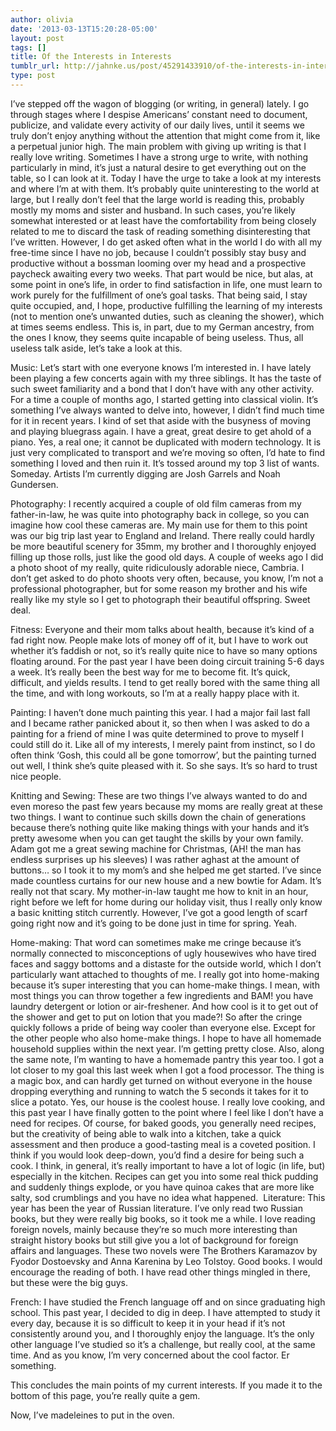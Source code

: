 ```yaml
---
author: olivia
date: '2013-03-13T15:20:28-05:00'
layout: post
tags: []
title: Of the Interests in Interests
tumblr_url: http://jahnke.us/post/45291433910/of-the-interests-in-interests
type: post
---
```


I’ve stepped off the wagon of blogging (or writing, in general) lately. I go through stages where I despise Americans’ constant need to document, publicize, and validate every activity of our daily lives, until it seems we truly don’t enjoy anything without the attention that might come from it, like a perpetual junior high. The main problem with giving up writing is that I really love writing. Sometimes I have a strong urge to write, with nothing particularly in mind, it’s just a natural desire to get everything out on the table, so I can look at it. Today I have the urge to take a look at my interests and where I’m at with them. It’s probably quite uninteresting to the world at large, but I really don’t feel that the large world is reading this, probably mostly my moms and sister and husband. In such cases, you’re likely somewhat interested or at least have the comfortability from being closely related to me to discard the task of reading something disinteresting that I’ve written. However, I do get asked often what in the world I do with all my free-time since I have no job, because I couldn’t possibly stay busy and productive without a bossman looming over my head and a prospective paycheck awaiting every two weeks. That part would be nice, but alas, at some point in one’s life, in order to find satisfaction in life, one must learn to work purely for the fulfillment of one’s goal tasks. That being said, I stay quite occupied, and, I hope, productive fulfilling the learning of my interests (not to mention one’s unwanted duties, such as cleaning the shower), which at times seems endless. This is, in part, due to my German ancestry, from the ones I know, they seems quite incapable of being useless. Thus, all useless talk aside, let’s take a look at this.

Music: Let’s start with one everyone knows I’m interested in. I have lately been playing a few concerts again with my three siblings. It has the taste of such sweet familiarity and a bond that I don’t have with any other activity. For a time a couple of months ago, I started getting into classical violin. It’s something I’ve always wanted to delve into, however, I didn’t find much time for it in recent years. I kind of set that aside with the busyness of moving and playing bluegrass again. I have a great, great desire to get ahold of a piano. Yes, a real one; it cannot be duplicated with modern technology. It is just very complicated to transport and we’re moving so often, I’d hate to find something I loved and then ruin it. It’s tossed around my top 3 list of wants. Someday. Artists I’m currently digging are Josh Garrels and Noah Gundersen. 

Photography: I recently acquired a couple of old film cameras from my father-in-law, he was quite into photography back in college, so you can imagine how cool these cameras are. My main use for them to this point was our big trip last year to England and Ireland. There really could hardly be more beautiful scenery for 35mm, my brother and I thoroughly enjoyed filling up those rolls, just like the good old days. A couple of weeks ago I did a photo shoot of my really, quite ridiculously adorable niece, Cambria. I don’t get asked to do photo shoots very often, because, you know, I’m not a professional photographer, but for some reason my brother and his wife really like my style so I get to photograph their beautiful offspring. Sweet deal.

Fitness: Everyone and their mom talks about health, because it’s kind of a fad right now. People make lots of money off of it, but I have to work out whether it’s faddish or not, so it’s really quite nice to have so many options floating around. For the past year I have been doing circuit training 5-6 days a week. It’s really been the best way for me to become fit. It’s quick, difficult, and yields results. I tend to get really bored with the same thing all the time, and with long workouts, so I’m at a really happy place with it. 

Painting: I haven’t done much painting this year. I had a major fail last fall and I became rather panicked about it, so then when I was asked to do a painting for a friend of mine I was quite determined to prove to myself I could still do it. Like all of my interests, I merely paint from instinct, so I do often think ‘Gosh, this could all be gone tomorrow’, but the painting turned out well, I think she’s quite pleased with it. So she says. It’s so hard to trust nice people. 

Knitting and Sewing: These are two things I’ve always wanted to do and even moreso the past few years because my moms are really great at these two things. I want to continue such skills down the chain of generations because there’s nothing quite like making things with your hands and it’s pretty awesome when you can get taught the skills by your own family. Adam got me a great sewing machine for Christmas, (AH! the man has endless surprises up his sleeves) I was rather aghast at the amount of buttons… so I took it to my mom’s and she helped me get started. I’ve since made countless curtains for our new house and a new bowtie for Adam. It’s really not that scary. My mother-in-law taught me how to knit in an hour, right before we left for home during our holiday visit, thus I really only know a basic knitting stitch currently. However, I’ve got a good length of scarf going right now and it’s going to be done just in time for spring. Yeah. 

Home-making: That word can sometimes make me cringe because it’s normally connected to misconceptions of ugly housewives who have tired faces and saggy bottoms and a distaste for the outside world, which I don’t particularly want attached to thoughts of me. I really got into home-making because it’s super interesting that you can home-make things. I mean, with most things you can throw together a few ingredients and BAM! you have laundry detergent or lotion or air-freshener. And how cool is it to get out of the shower and get to put on lotion that you made?! So after the cringe quickly follows a pride of being way cooler than everyone else. Except for the other people who also home-make things. I hope to have all homemade household supplies within the next year. I’m getting pretty close. Also, along the same note, I’m wanting to have a homemade pantry this year too. I got a lot closer to my goal this last week when I got a food processor. The thing is a magic box, and can hardly get turned on without everyone in the house dropping everything and running to watch the 5 seconds it takes for it to slice a potato. Yes, our house is the coolest house. I really love cooking, and this past year I have finally gotten to the point where I feel like I don’t have a need for recipes. Of course, for baked goods, you generally need recipes, but the creativity of being able to walk into a kitchen, take a quick assessment and then produce a good-tasting meal is a coveted position. I think if you would look deep-down, you’d find a desire for being such a cook. I think, in general, it’s really important to have a lot of logic (in life, but) especially in the kitchen. Recipes can get you into some real thick pudding and suddenly things explode, or you have quinoa cakes that are more like salty, sod crumblings and you have no idea what happened. 
Literature: This year has been the year of Russian literature. I’ve only read two Russian books, but they were really big books, so it took me a while. I love reading foreign novels, mainly because they’re so much more interesting than straight history books but still give you a lot of background for foreign affairs and languages. These two novels were The Brothers Karamazov by Fyodor Dostoevsky and Anna Karenina by Leo Tolstoy. Good books. I would encourage the reading of both. I have read other things mingled in there, but these were the big guys.

French: I have studied the French language off and on since graduating high school. This past year, I decided to dig in deep. I have attempted to study it every day, because it is so difficult to keep it in your head if it’s not consistently around you, and I thoroughly enjoy the language. It’s the only other language I’ve studied so it’s a challenge, but really cool, at the same time. And as you know, I’m very concerned about the cool factor. Er something. 

This concludes the main points of my current interests. If you made it to the bottom of this page, you’re really quite a gem. 

Now, I’ve madeleines to put in the oven. 
